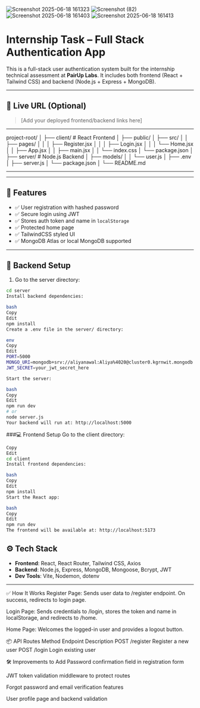 ![Screenshot 2025-06-18 161323](https://github.com/user-attachments/assets/425776a0-ee24-44d5-a097-330346c8db0b)
![Screenshot (82)](https://github.com/user-attachments/assets/b27aa52f-4c68-4d90-b577-6278c7332109)
![Screenshot 2025-06-18 161403](https://github.com/user-attachments/assets/f109993b-0f68-4d76-a795-ffd44202137d)
![Screenshot 2025-06-18 161413](https://github.com/user-attachments/assets/8178efe3-03a0-48b7-bb07-a825846681b8)


# Internship Task – Full Stack Authentication App

This is a full-stack user authentication system built for the internship technical assessment at **PairUp Labs**. It includes both frontend (React + Tailwind CSS) and backend (Node.js + Express + MongoDB).

---

## 🔗 Live URL (Optional)
> [Add your deployed frontend/backend links here]

---

project-root/
│
├── client/                 # React Frontend
│   ├── public/
│   ├── src/
│   │   ├── pages/
│   │   │   ├── Register.jsx
│   │   │   ├── Login.jsx
│   │   │   └── Home.jsx
│   │   ├── App.jsx
│   │   ├── main.jsx
│   │   └── index.css
│   └── package.json
│
├── server/                 # Node.js Backend
│   ├── models/
│   │   └── user.js
│   ├── .env
│   ├── server.js
│   └── package.json
│
└── README.md



---


---

## 🚀 Features

- ✅ User registration with hashed password
- ✅ Secure login using JWT
- ✅ Stores auth token and name in `localStorage`
- ✅ Protected home page
- ✅ TailwindCSS styled UI
- ✅ MongoDB Atlas or local MongoDB supported

---





## 🔧 Backend Setup

1. Go to the server directory:

```bash
cd server
Install backend dependencies:

bash
Copy
Edit
npm install
Create a .env file in the server/ directory:

env
Copy
Edit
PORT=5000
MONGO_URI=mongodb+srv://aliyanawal:Aliya%4020@cluster0.kgrnwit.mongodb.net/internship_auth?retryWrites=true&w=majority&appName=Cluster0
JWT_SECRET=your_jwt_secret_here

Start the server:

bash
Copy
Edit
npm run dev
# or
node server.js
Your backend will run at: http://localhost:5000
```


###💻 Frontend Setup
Go to the client directory:

```bash
Copy
Edit
cd client
Install frontend dependencies:

bash
Copy
Edit
npm install
Start the React app:

bash
Copy
Edit
npm run dev
The frontend will be available at: http://localhost:5173
```
## ⚙️ Tech Stack

- **Frontend**: React, React Router, Tailwind CSS, Axios
- **Backend**: Node.js, Express, MongoDB, Mongoose, Bcrypt, JWT
- **Dev Tools**: Vite, Nodemon, dotenv

---
✅ How It Works
Register Page: Sends user data to /register endpoint. On success, redirects to login page.

Login Page: Sends credentials to /login, stores the token and name in localStorage, and redirects to /home.

Home Page: Welcomes the logged-in user and provides a logout button.

📦 API Routes
Method	Endpoint	Description
POST	/register	Register a new user
POST	/login	Login existing user

🛠️ Improvements to Add
Password confirmation field in registration form

JWT token validation middleware to protect routes

Forgot password and email verification features

User profile page and backend validation


